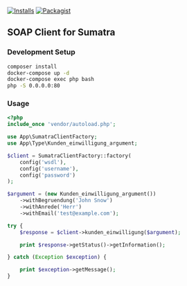 [![Installs](https://img.shields.io/packagist/dt/a2ncer/sumatra-php-soap-client.svg)](https://packagist.org/packages/a2ncer/sumatra-php-soap-client/stats)
[![Packagist](https://img.shields.io/packagist/php-v/a2ncer/sumatra-php-soap-client.svg)](https://packagist.org/packages/a2ncer/sumatra-php-soap-client)


## SOAP Client for Sumatra


### Development Setup

```bash
composer install
docker-compose up -d
docker-compose exec php bash
php -S 0.0.0.0:80
```


### Usage 
```php
<?php
include_once 'vendor/autoload.php';

use App\SumatraClientFactory;
use App\Type\Kunden_einwilligung_argument;

$client = SumatraClientFactory::factory(
    config('wsdl'),
    config('username'),
    config('password')
);

$argument = (new Kunden_einwilligung_argument())
    ->withBegruendung('John Snow')
    ->withAnrede('Herr')
    ->withEmail('test@example.com');

try {
    $response = $client->kunden_einwilligung($argument);

    print $response->getStatus()->getInformation();

} catch (Exception $exception) {

    print $exception->getMessage();
}

```



